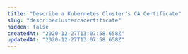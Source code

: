 ```yaml
---
title: "Describe a Kubernetes Cluster's CA Certificate"
slug: "describeclustercacertificate"
hidden: false
createdAt: "2020-12-27T13:07:58.658Z"
updatedAt: "2020-12-27T13:07:58.658Z"
---
```

